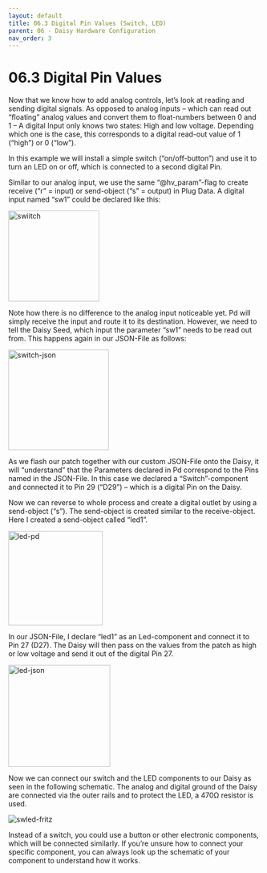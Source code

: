```yaml
---
layout: default
title: 06.3 Digital Pin Values (Switch, LED)
parent: 06 - Daisy Hardware Configuration
nav_order: 3
---
```


# 06.3 Digital Pin Values 

Now that we know how to add analog controls, let’s look at reading and sending digital signals. As opposed to analog inputs – which can read out “floating” analog values and convert them to float-numbers between 0 and 1 – A digital Input only knows two states: High and low voltage. Depending which one is the case, this corresponds to a digital read-out value of 1 (“high”) or 0 (“low”).

In this example we will install a simple switch (“on/off-button”) and use it to turn an LED on or off, which is connected to a second digital Pin.

Similar to our analog input, we use the same “@hv_param”-flag to create receive (“r” = input) or send-object (“s” = output) in Plug Data. A digital input named “sw1” could be declared like this:

<img width="181" alt="swiitch" src="https://github.com/user-attachments/assets/6a5e72a9-a059-46d4-bae0-819bc3d9858b" />

Note how there is no difference to the analog input noticeable yet. Pd will simply receive the input and route it to its destination. However, we need to tell the Daisy Seed, which input the parameter “sw1” needs to be read out from. This happens again in our JSON-File as follows:

<img width="200" alt="switch-json" src="https://github.com/user-attachments/assets/ffe2db73-f595-47de-8df1-31f40f7cbe7c" />

As we flash our patch together with our custom JSON-File onto the Daisy, it will “understand” that the Parameters declared in Pd correspond to the Pins named in the JSON-File.
In this case we declared a “Switch”-component and connected it to Pin 29 (“D29”) – which is a digital Pin on the Daisy. 

Now we can reverse to whole process and create a digital outlet by using a send-object (“s”). The send-object is created similar to the receive-object. Here I created a send-object called “led1”.

<img width="188" alt="led-pd" src="https://github.com/user-attachments/assets/2a81fae5-5702-4cc2-a802-47c5583427ef" />

In our JSON-File, I declare “led1” as an Led-component  and connect it to Pin 27 (D27). The Daisy will then pass on the values from the patch as high or low voltage and send it out of the digital Pin 27.

<img width="203" alt="led-json" src="https://github.com/user-attachments/assets/a584ffde-20b3-484f-bdfa-0b6057c1d38d" />

Now we can connect our switch and the LED components to our Daisy as seen in the following schematic. The analog and digital ground of the Daisy are connected via the outer rails and to protect the LED, a 470Ω resistor is used.

![swled-fritz](https://github.com/user-attachments/assets/606d7513-4413-4210-b961-40a3255e8aea)


Instead of a switch, you could use a button or other electronic components, which will be connected similarly. If you’re unsure how to connect your specific component, you can always look up the schematic of your component to understand how it works.

